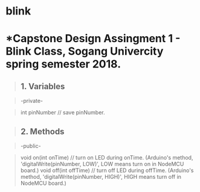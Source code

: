 # blink

# *Capstone Design Assingment 1 - Blink Class, Sogang Univercity spring semester 2018.

> ## 1. Variables

> -private-

> int pinNumber // save pinNumber.

> ## 2. Methods

> -public-

> void on(int onTime) // turn on LED during onTime. (Arduino's method, 'digitalWrite(pinNumber, LOW)', LOW means turn on in NodeMCU board.)
> void off(int offTime) // turn off LED during offTime. (Arduino's method, 'digitalWrite(pinNumber, HIGH)', HIGH means turn off in NodeMCU board.)

